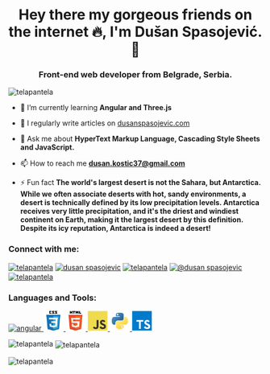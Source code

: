 <h1 align="center">Hey there my gorgeous friends on the internet 🔥, I'm Dušan Spasojević. 👋</h1>
<h3 align="center">Front-end web developer from Belgrade, Serbia.</h3>

<p align="left"> <img src="https://komarev.com/ghpvc/?username=telapantela&label=Profile%20views&color=0e75b6&style=flat" alt="telapantela" /> </p>

- 🌱 I’m currently learning **Angular and Three.js**

- 📝 I regularly write articles on [dusanspasojevic.com](dusanspasojevic.com)

- 💬 Ask me about **HyperText Markup Language, Cascading Style Sheets and JavaScript.**

- 📫 How to reach me **dusan.kostic37@gmail.com**

- ⚡ Fun fact **The world's largest desert is not the Sahara, but Antarctica. While we often associate deserts with hot, sandy environments, a desert is technically defined by its low precipitation levels. Antarctica receives very little precipitation, and it's the driest and windiest continent on Earth, making it the largest desert by this definition. Despite its icy reputation, Antarctica is indeed a desert!**

<h3 align="left">Connect with me:</h3>
<p align="left">
<a href="https://codepen.io/telapantela" target="blank"><img align="center" src="https://raw.githubusercontent.com/rahuldkjain/github-profile-readme-generator/master/src/images/icons/Social/codepen.svg" alt="telapantela" height="30" width="40" /></a>
<a href="https://linkedin.com/in/dusan spasojevic" target="blank"><img align="center" src="https://raw.githubusercontent.com/rahuldkjain/github-profile-readme-generator/master/src/images/icons/Social/linked-in-alt.svg" alt="dusan spasojevic" height="30" width="40" /></a>
<a href="https://instagram.com/telapantela" target="blank"><img align="center" src="https://raw.githubusercontent.com/rahuldkjain/github-profile-readme-generator/master/src/images/icons/Social/instagram.svg" alt="telapantela" height="30" width="40" /></a>
<a href="https://medium.com/@dusan spasojevic" target="blank"><img align="center" src="https://raw.githubusercontent.com/rahuldkjain/github-profile-readme-generator/master/src/images/icons/Social/medium.svg" alt="@dusan spasojevic" height="30" width="40" /></a>
<a href="https://www.youtube.com/c/telapantela" target="blank"><img align="center" src="https://raw.githubusercontent.com/rahuldkjain/github-profile-readme-generator/master/src/images/icons/Social/youtube.svg" alt="telapantela" height="30" width="40" /></a>
</p>

<h3 align="left">Languages and Tools:</h3>
<p align="left"> <a href="https://angular.io" target="_blank" rel="noreferrer"> <img src="https://angular.io/assets/images/logos/angular/angular.svg" alt="angular" width="40" height="40"/> </a> <a href="https://www.w3schools.com/css/" target="_blank" rel="noreferrer"> <img src="https://raw.githubusercontent.com/devicons/devicon/master/icons/css3/css3-original-wordmark.svg" alt="css3" width="40" height="40"/> </a> <a href="https://www.w3.org/html/" target="_blank" rel="noreferrer"> <img src="https://raw.githubusercontent.com/devicons/devicon/master/icons/html5/html5-original-wordmark.svg" alt="html5" width="40" height="40"/> </a> <a href="https://developer.mozilla.org/en-US/docs/Web/JavaScript" target="_blank" rel="noreferrer"> <img src="https://raw.githubusercontent.com/devicons/devicon/master/icons/javascript/javascript-original.svg" alt="javascript" width="40" height="40"/> </a> <a href="https://www.python.org" target="_blank" rel="noreferrer"> <img src="https://raw.githubusercontent.com/devicons/devicon/master/icons/python/python-original.svg" alt="python" width="40" height="40"/> </a> <a href="https://www.typescriptlang.org/" target="_blank" rel="noreferrer"> <img src="https://raw.githubusercontent.com/devicons/devicon/master/icons/typescript/typescript-original.svg" alt="typescript" width="40" height="40"/> </a> </p>

<p><img align="left" src="https://github-readme-stats.vercel.app/api/top-langs?username=telapantela&show_icons=true&locale=en&layout=compact" alt="telapantela" /></p>

<p>&nbsp;<img align="center" src="https://github-readme-stats.vercel.app/api?username=telapantela&show_icons=true&locale=en" alt="telapantela" /></p>

<p><img align="center" src="https://github-readme-streak-stats.herokuapp.com/?user=telapantela&" alt="telapantela" /></p>
